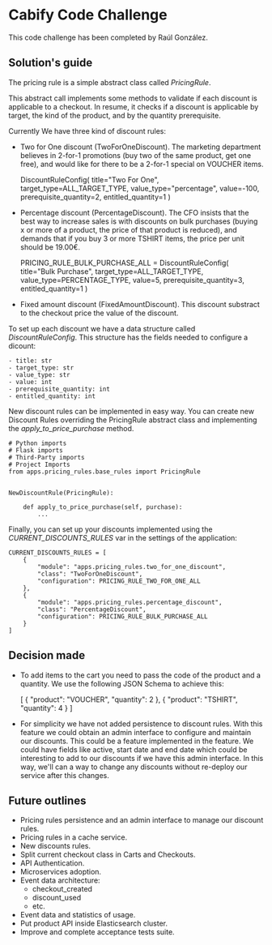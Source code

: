 # Cabify Code Challenge

This code challenge has been completed by Raúl González.

## Solution's guide

The pricing rule is a simple abstract class called *PricingRule*.

This abstract call implements some methods to validate if each discount is applicable to a checkout. In resume, 
it checks if a discount is applicable by target, the kind of the product, and by the quantity prerequisite.

Currently We have three kind of discount rules:

- Two for One discount (TwoForOneDiscount). The marketing department believes in 2-for-1 promotions 
    (buy two of the same product, get one free), and would like for there to be a 2-for-1 special on VOUCHER items.
    
    
    DiscountRuleConfig(
        title="Two For One",
        target_type=ALL_TARGET_TYPE,
        value_type="percentage",
        value=-100,
        prerequisite_quantity=2,
        entitled_quantity=1
    )
    
- Percentage discount (PercentageDiscount). The CFO insists that the best way to increase sales is with 
    discounts on bulk purchases (buying x or more of a product, the price of that product is reduced), 
    and demands that if you buy 3 or more TSHIRT items, the price per unit should be 19.00€.
    
    
    PRICING_RULE_BULK_PURCHASE_ALL = DiscountRuleConfig(
        title="Bulk Purchase",
        target_type=ALL_TARGET_TYPE,
        value_type=PERCENTAGE_TYPE,
        value=5,
        prerequisite_quantity=3,
        entitled_quantity=1
    )

- Fixed amount discount (FixedAmountDiscount). This discount substract to the checkout price the value of the 
    discount.

To set up each discount we have a data structure called *DiscountRuleConfig*. This structure has the fields needed 
to configure a dicount:

    - title: str
    - target_type: str
    - value_type: str
    - value: int
    - prerequisite_quantity: int
    - entitled_quantity: int
    
New discount rules can be implemented in easy way. You can create new Discount Rules overriding the PricingRule 
abstract class and implementing the *apply_to_price_purchase* method.

    # Python imports
    # Flask imports
    # Third-Party imports
    # Project Imports
    from apps.pricing_rules.base_rules import PricingRule


    NewDiscountRule(PricingRule):

        def apply_to_price_purchase(self, purchase):
            ...

Finally, you can set up your discounts implemented using the *CURRENT_DISCOUNTS_RULES* var in the settings 
of the application:

    CURRENT_DISCOUNTS_RULES = [
        {
            "module": "apps.pricing_rules.two_for_one_discount",
            "class": "TwoForOneDiscount",
            "configuration": PRICING_RULE_TWO_FOR_ONE_ALL
        },
        {
            "module": "apps.pricing_rules.percentage_discount",
            "class": "PercentageDiscount",
            "configuration": PRICING_RULE_BULK_PURCHASE_ALL
        }
    ]

## Decision made

- To add items to the cart you need to pass the code of the product and a quantity. We use the following JSON Schema
to achieve this:


    [
        {
            "product": "VOUCHER",
            "quantity": 2
        },
        {
            "product": "TSHIRT",
            "quantity": 4
        }
    ]
    
- For simplicity we have not added persistence to discount rules. With this feature we could obtain an admin interface
to configure and maintain our discounts. This could be a feature implemented in the feature. We could have fields like
active, start date and end date which could be interesting to add to our discounts if we have this admin interface. In
this way, we'll can a way to change any discounts without re-deploy our service after this changes.  

## Future outlines

- Pricing rules persistence and an admin interface to manage our discount rules.
- Pricing rules in a cache service. 
- New discounts rules.
- Split current checkout class in Carts and Checkouts.
- API Authentication.
- Microservices adoption.
- Event data architecture:
    - checkout_created 
    - discount_used
    - etc.
- Event data and statistics of usage.
- Put product API inside Elasticsearch cluster.
- Improve and complete acceptance tests suite.